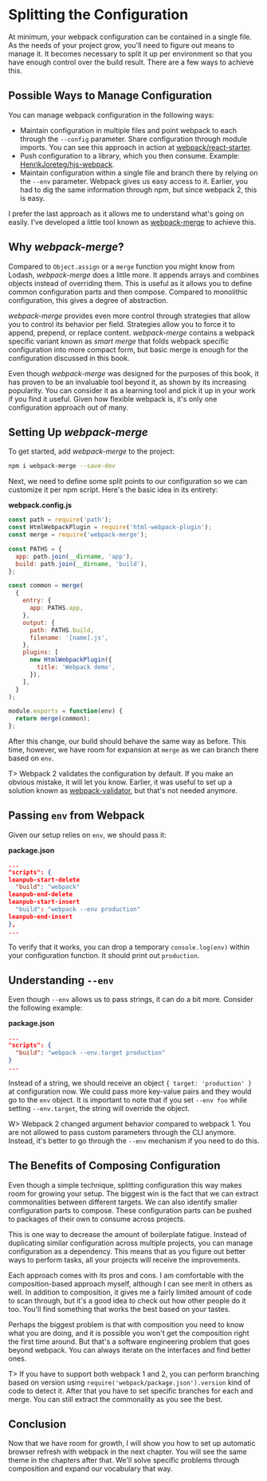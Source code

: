 # Splitting the Configuration

At minimum, your webpack configuration can be contained in a single file. As the needs of your project grow, you'll need to figure out means to manage it. It becomes necessary to split it up per environment so that you have enough control over the build result. There are a few ways to achieve this.

## Possible Ways to Manage Configuration

You can manage webpack configuration in the following ways:

* Maintain configuration in multiple files and point webpack to each through the `--config` parameter. Share configuration through module imports. You can see this approach in action at [webpack/react-starter](https://github.com/webpack/react-starter).
* Push configuration to a library, which you then consume. Example: [HenrikJoreteg/hjs-webpack](https://github.com/HenrikJoreteg/hjs-webpack).
* Maintain configuration within a single file and branch there by relying on the `--env` parameter. Webpack gives us easy access to it. Earlier, you had to dig the same information through npm, but since webpack 2, this is easy.

I prefer the last approach as it allows me to understand what's going on easily. I've developed a little tool known as [webpack-merge](https://www.npmjs.org/package/webpack-merge) to achieve this.

## Why *webpack-merge*?

Compared to `Object.assign` or a `merge` function you might know from Lodash, *webpack-merge* does a little more. It appends arrays and combines objects instead of overriding them. This is useful as it allows you to define common configuration parts and then compose. Compared to monolithic configuration, this gives a degree of abstraction.

*webpack-merge* provides even more control through strategies that allow you to control its behavior per field. Strategies allow you to force it to append, prepend, or replace content. *webpack-merge* contains a webpack specific variant known as *smart merge* that folds webpack specific configuration into more compact form, but basic merge is enough for the configuration discussed in this book.

Even though *webpack-merge* was designed for the purposes of this book, it has proven to be an invaluable tool beyond it, as shown by its increasing popularity. You can consider it as a learning tool and pick it up in your work if you find it useful. Given how flexible webpack is, it's only one configuration approach out of many.

## Setting Up *webpack-merge*

To get started, add *webpack-merge* to the project:

```bash
npm i webpack-merge --save-dev
```

Next, we need to define some split points to our configuration so we can customize it per npm script. Here's the basic idea in its entirety:

**webpack.config.js**

```javascript
const path = require('path');
const HtmlWebpackPlugin = require('html-webpack-plugin');
const merge = require('webpack-merge');

const PATHS = {
  app: path.join(__dirname, 'app'),
  build: path.join(__dirname, 'build'),
};

const common = merge(
  {
    entry: {
      app: PATHS.app,
    },
    output: {
      path: PATHS.build,
      filename: '[name].js',
    },
    plugins: [
      new HtmlWebpackPlugin({
        title: 'Webpack demo',
      }),
    ],
  }
);

module.exports = function(env) {
  return merge(common);
};
```

After this change, our build should behave the same way as before. This time, however, we have room for expansion at `merge` as we can branch there based on `env`.

T> Webpack 2 validates the configuration by default. If you make an obvious mistake, it will let you know. Earlier, it was useful to set up a solution known as [webpack-validator](https://www.npmjs.com/package/webpack-validator), but that's not needed anymore.

## Passing `env` from Webpack

Given our setup relies on `env`, we should pass it:

**package.json**

```json
...
"scripts": {
leanpub-start-delete
  "build": "webpack"
leanpub-end-delete
leanpub-start-insert
  "build": "webpack --env production"
leanpub-end-insert
},
...
```

To verify that it works, you can drop a temporary `console.log(env)` within your configuration function. It should print out `production`.

## Understanding `--env`

Even though `--env` allows us to pass strings, it can do a bit more. Consider the following example:

**package.json**

```json
...
"scripts": {
  "build": "webpack --env.target production"
}
...
```

Instead of a string, we should receive an object `{ target: 'production' }` at configuration now. We could pass more key-value pairs and they would go to the `env` object. It is important to note that if you set `--env foo` while setting `--env.target`, the string will override the object.

W> Webpack 2 changed argument behavior compared to webpack 1. You are not allowed to pass custom parameters through the CLI anymore. Instead, it's better to go through the `--env` mechanism if you need to do this.

## The Benefits of Composing Configuration

Even though a simple technique, splitting configuration this way makes room for growing your setup. The biggest win is the fact that we can extract commonalities between different targets. We can also identify smaller configuration parts to compose. These configuration parts can be pushed to packages of their own to consume across projects.

This is one way to decrease the amount of boilerplate fatigue. Instead of duplicating similar configuration across multiple projects, you can manage configuration as a dependency. This means that as you figure out better ways to perform tasks, all your projects will receive the improvements.

Each approach comes with its pros and cons. I am comfortable with the composition-based approach myself, although I can see merit in others as well. In addition to composition, it gives me a fairly limited amount of code to scan through, but it's a good idea to check out how other people do it too. You'll find something that works the best based on your tastes.

Perhaps the biggest problem is that with composition you need to know what you are doing, and it is possible you won't get the composition right the first time around. But that's a software engineering problem that goes beyond webpack. You can always iterate on the interfaces and find better ones.

T> If you have to support both webpack 1 and 2, you can perform branching based on version using `require('webpack/package.json').version` kind of code to detect it. After that you have to set specific branches for each and merge. You can still extract the commonality as you see the best.

## Conclusion

Now that we have room for growth, I will show you how to set up automatic browser refresh with webpack in the next chapter. You will see the same theme in the chapters after that. We'll solve specific problems through composition and expand our vocabulary that way.
